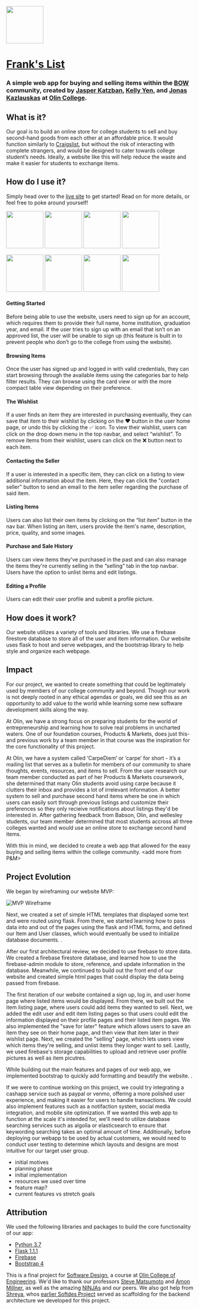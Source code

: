 <img src="FL-FullColor-Full.png" width="100"> 

# [Frank's List](http://softdes-final.herokuapp.com/)
### A simple web app for buying and selling items within the [BOW](https://www.bow3colleges.org/) community, created by [Jasper Katzban](https://github.com/jasperkatzban/), [Kelly Yen](https://github.com/jellyyams/), and [Jonas Kazlauskas](https://github.com/jonaskaz) at [Olin College](http://www.olin.edu/).


## What is it?
Our goal is to build an online store for college students to sell and buy second-hand goods from each other at an affordable price. It would function similarly to [Craigslist](https://www.craigslist.org/), but without the risk of interacting with complete strangers, and would be designed to cater towards college student’s needs. Ideally, a website like this will help reduce the waste and make it easier for students to exchange items.



## How do I use it?
Simply head over to the [live site](http://softdes-final.herokuapp.com/) to get started! Read on for more details, or feel free to poke around yourself!

<img src="Images/userhome.PNG" width="100"> <img src="Images/wishlist.PNG" width="100"> <img src="Images/item.PNG" width="100"> <img src="Images/selling.PNG" width="100">

<img src="Images/category-search.PNG" width="100"> <img src="Images/menubar.PNG" width="100"> <img src="Images/list-item.PNG" width="100"> <img src="Images/sign-up.PNG" width="100"> 
 

#### Getting Started

Before being able to use the website, users need to sign up for an account, which requires them to provide their full name, home institution, graduation year, and email. If the user tries to sign up with an email that isn’t on an approved list, the user will be unable to sign up (this feature is built in to prevent people who don’t go to the college from using the website). 

#### Browsing Items
Once the user has signed up and logged in with valid credentials, they can start browsing through the available items using the categories bar to help filter results. They can browse using the card view or with the more compact table view depending on their preference.

#### The Wishlist
If a user finds an item they are interested in purchasing eventually, they can save that item to their wishlist by clicking on the &#10084; button in the user home page, or undo this by clicking the &#9989; icon. To view their wishlist, users can click on the drop down menu in the top navbar, and select “wishlist”. To remove items from their wishlist, users can click on the &#10060; button next to each item. 

#### Contacting the Seller
If a user is interested in a specific item, they can click on a listing to view additional information about the item. Here, they can click the "contact seller" button to send an email to the item seller regarding the purchase of said item.

#### Listing Items
Users can also list their own items by clicking on the “list item” button in the nav bar. When listing an item, users provide the item's name, description, price, quality, and some images. 

#### Purchase and Sale History
Users can view items they've purchased in the past and can also manage the items they're currently selling in the “selling” tab in the top navbar. Users have the option to unlist items and edit listings. 

#### Editing a Profile
Users can edit their user profile and submit a profile picture. 


## How does it work?
Our website utilizes a variety of tools and libraries. We use a firebase firestore database to store all of the user and item information. Our website uses flask to host and serve webpages, and the bootstrap library to help style and organize each webpage. 


## Impact
For our project, we wanted to create something that could be legitimately used by members of our college community and beyond. Though our work is not deeply rooted in any ethical agendas or goals, we did see this as an opportunity to add value to the world while learning some new software development skills along the way.

At Olin, we have a strong focus on preparing students for the world of entrepreneurship and learning how to solve real problems in uncharted waters. One of our foundation courses, Products & Markets, does just this- and previous work by a team member in that course was the inspiration for the core functionality of this project.

At Olin, we have a system called ‘CarpeDiem’ or ‘carpe’ for short - it’s a mailing list that serves as a bulletin for members of our community to share thoughts, events, resources, and items to sell. From the user research our team member conducted as part of her Products & Markets coursework, she determined that many Olin students avoid using carpe because it clutters their inbox and provides a lot of irrelevant information. A better system to sell and purchase second hand items where be one in which users can easily sort through previous listings and customize their preferences so they only recieive notifications about listings they'd be interested in. After gathering feedback from Babson, Olin, and wellesley students, our team member determined that most students accross all three colleges wanted and would use an online store to exchange second hand items. 

With this in mind, we decided to create a web app that allowed for the easy buying and selling items within the college community. <add more from P&M>


## Project Evolution
We began by wireframing our website MVP:

![MVP Wireframe](system-architecture-mvp.png)

Next, we created a set of simple HTML templates that displayed some text and were routed using flask. From there, we started learning how to pass data into and out of the pages using the flask and HTML forms, and defined our Item and User classes, which would eventually be used to initialize database documents. <insert early stage picture>.

After our first architectural review, we decided to use firebase to store data. We created a firebase firestore database, and learned how to use the firebase-admin module to store, reference, and update information in the database. Meanwhile, we continued to build out the front end of our website and created simple html pages that could display the data being passed from firebase. 

The first iteration of our website contained a sign up, log in, and user home page where listed items would be displayed. From there, we built out the item listing page, where users could add items they wanted to sell. Next, we added the edit user and edit item listing pages so that users could edit the information displayed on their profile pages and their listed item pages. We also implemented the "save for later" feature which allows users to save an item they see on their home page, and then view that item later in their wishlist page. Next, we created the "selling" page, which lets users view which items they're selling, and unlist items they longer want to sell. Lastly, we used firebase's storage capabilities to upload and retrieve user profile pictures as well as item picutres. 


While building out the main features and pages of our web app, we implemented bootstrap to quickly add formatting and beautify the website.<talk more about ui stuff> <insert ugle image then pretty image XD> <idk show some cool features or something in a pic>. 

If we were to continue working on this project, we could try integrating a cashapp service such as paypal or venmo, offering a more polished user experience, and making it easier for users to handle transactions. We could also implement features such as a notifaction system, social media integration, and mobile site optimization. If we wanted this web app to function at the scale it's intended for, we'll need to utilize database searching services such as algolia or elasticsearch to ensure that keywording searching takes an optimal amount of time. Additionally, before deploying our webapp to be used by actual customers, we would need to conduct user testing to determine which layouts and designs are most intuitive for our target user group. 

- initial motives
- planning phase
- initial implementation
- resources we used over time
- feature map?
- current features vs stretch goals


## Attribution
We used the following libraries and packages to build the core functionality of our app:
- [Python 3.7](https://www.python.org/)
- [Flask 1.1.1](https://flask.palletsprojects.com)
- [Firebase](https://firebase.google.com/)
- [Bootstrap 4](https://getbootstrap.com/)

This is a final project for [Software Design](https://sd2020spring.github.io/), a course at [Olin College of Engineering](http://www.olin.edu/). We'd like to thank our professors [Steve Matsumoto](https://www.stevematsumoto.net/) and [Amon Millner](http://www.amonmillner.com/), as well as the amazing [NINJAs](http://www.olin.edu/academic-life/student-affairs-and-resources/resources-and-support/academic-support/) and our peers. We also got help from [Shreya](https://github.com/18chowdhary), whos [earlier Softdes Project](https://github.com/sd19spring/Candidates-Weekend-Guide?fbclid=IwAR0dN-WHkMn6B7c0D_eveA1F_WIilv2xzkOCyg07WIehIpwuyqk_r8xuwhY) served as scaffolding for the backend architecture we developed for this project.
